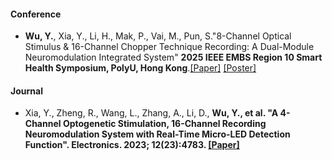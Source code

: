 #### Conference

- <strong>Wu, Y.</strong>, Xia, Y., Li, H., Mak, P., Vai, M., Pun, S."8-Channel Optical Stimulus & 16-Channel Chopper Technique Recording: A Dual-Module Neuromodulation Integrated System" <strong>2025 IEEE EMBS Region 10 Smart Health Symposium, PolyU, Hong Kong</strong>.[[Paper]](/assets/pdf/C1.pdf) [[Poster]](/assets/pdf/P1.pdf) 

#### Journal

- Xia, Y., Zheng, R., Wang, L., Zhang, A., Li, D., <strong>Wu, Y.</string>, et al. "A 4-Channel Optogenetic Stimulation, 16-Channel Recording Neuromodulation System with Real-Time Micro-LED Detection Function". <strong>Electronics. 2023; 12(23):4783</strong>. [[Paper]](https://www.mdpi.com/2079-9292/12/23/4783)